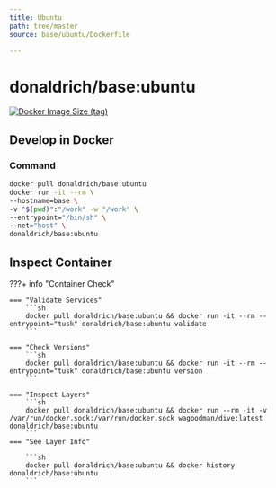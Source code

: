 ```yaml
---
title: Ubuntu
path: tree/master
source: base/ubuntu/Dockerfile

---
```


# donaldrich/base:ubuntu

[![Docker Image Size (tag)](https://img.shields.io/docker/image-size/donaldrich/base/ubuntu?color=blue&label=size&logo=docker&style=flat-square)](https://hub.docker.com/r/donaldrich/base/ubuntu)

## Develop in Docker

### Command

```sh
docker pull donaldrich/base:ubuntu
docker run -it --rm \
--hostname=base \
-v "$(pwd)":"/work" -w "/work" \
--entrypoint="/bin/sh" \
--net="host" \
donaldrich/base:ubuntu
```

## Inspect Container

???+ info "Container Check"

    === "Validate Services"
        ```sh
        docker pull donaldrich/base:ubuntu && docker run -it --rm --entrypoint="tusk" donaldrich/base:ubuntu validate
        ```

    === "Check Versions"
        ```sh
        docker pull donaldrich/base:ubuntu && docker run -it --rm --entrypoint="tusk" donaldrich/base:ubuntu version
        ```

    === "Inspect Layers"
        ```sh
        docker pull donaldrich/base:ubuntu && docker run --rm -it -v /var/run/docker.sock:/var/run/docker.sock wagoodman/dive:latest donaldrich/base:ubuntu
        ```
    === "See Layer Info"

        ```sh
        docker pull donaldrich/base:ubuntu && docker history donaldrich/base:ubuntu
        ```
